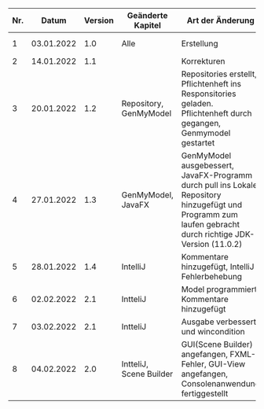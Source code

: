 | Nr. | Datum | Version | Geänderte Kapitel | Art der Änderung | Autor | Status |
|--------------|-------------|--------------|--------------|-------------|--------------|--------------|
| 1 | 03.01.2022 | 1.0 | Alle | Erstellung | Michael Wittner | - |
| 2 | 14.01.2022 | 1.1 |  | Korrekturen | 3AHITN | - |
| 3 | 20.01.2022 | 1.2 | Repository, GenMyModel | Repositories erstellt, Pflichtenheft ins Responsitories geladen. Pflichtenheft durch gegangen, Genmymodel gestartet | Christian Chimani | iB |
| 4 | 27.01.2022 | 1.3 | GenMyModel, JavaFX | GenMyModel ausgebessert, JavaFX-Programm durch pull ins Lokale Repository hinzugefügt und Programm zum laufen gebracht durch richtige JDK-Version (11.0.2) | Christian Chimani | iB |
| 5 | 28.01.2022 | 1.4 | IntelliJ | Kommentare hinzugefügt, IntelliJ Fehlerbehebung | Christian Chimani | iB |
| 6 | 02.02.2022 | 2.1 | IntteliJ | Model programmiert, Kommentare hinzugefügt | Christian Chimani | iB |
| 7 | 03.02.2022 | 2.1 | IntteliJ | Ausgabe verbessert und wincondition | Christian Chimani | iB |
| 8 | 04.02.2022 | 2.0 | IntteliJ, Scene Builder | GUI(Scene Builder) angefangen, FXML-Fehler, GUI-View angefangen, Consolenanwendung fertiggestellt | Christian Chimani | iB |
